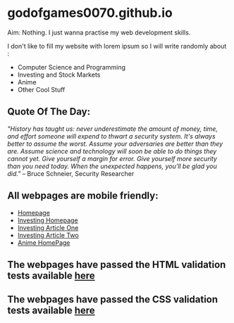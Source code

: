 # godofgames0070.github.io
Aim: Nothing. I just wanna practise my web development skills.

I don't like to fill my website with lorem ipsum so I will write randomly about :
* Computer Science and Programming
* Investing and Stock Markets
* Anime
* Other Cool Stuff

## Quote Of The Day:
*"History has taught us: never underestimate the amount of money, time, and effort someone will expend to thwart a security system. It's always better to assume the worst. Assume your adversaries are better than they are. Assume science and technology will soon be able to do things they cannot yet. Give yourself a margin for error. Give yourself more security than you need today. When the unexpected happens, you'll be glad you did."* – Bruce Schneier, Security Researcher

## All webpages are mobile friendly:
* [Homepage](https://search.google.com/test/mobile-friendly?id=d-M-fldJc-J-e1KzMdCxcA)
* [Investing Homepage](https://search.google.com/test/mobile-friendly?id=2CuJoyqn-oCyJ6jUx6Xdvw)
* [Investing Article One](https://search.google.com/test/mobile-friendly?id=etkE37XPRsTg69PejQDnQA)
* [Investing Article Two](https://search.google.com/test/mobile-friendly?id=T6EO3HStButdy5_dUl5FTA)
* [Anime HomePage](https://search.google.com/test/mobile-friendly?id=f3nUoS0vf1Ej_iP-_Rldpg)

## The webpages have passed the HTML validation tests available [here](https://validator.w3.org/)

## The webpages have passed the CSS validation tests available [here](https://jigsaw.w3.org/css-validator/)
